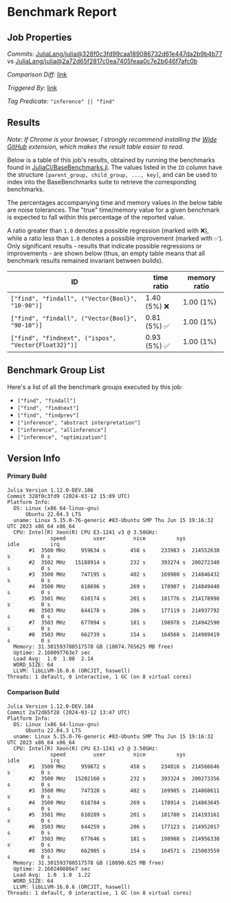 # Benchmark Report

## Job Properties

*Commits:* [JuliaLang/julia@328f0c3fd99caa189086732d61e447da2b9b4b77](https://github.com/JuliaLang/julia/commit/328f0c3fd99caa189086732d61e447da2b9b4b77) vs [JuliaLang/julia@2a72d65f2817c0ea7405feaa0c7e2b646f7afc0b](https://github.com/JuliaLang/julia/commit/2a72d65f2817c0ea7405feaa0c7e2b646f7afc0b)

*Comparison Diff:* [link](https://github.com/JuliaLang/julia/compare/2a72d65f2817c0ea7405feaa0c7e2b646f7afc0b..328f0c3fd99caa189086732d61e447da2b9b4b77)

*Triggered By:* [link](https://github.com/JuliaLang/julia/pull/53665#issuecomment-1991923883)

*Tag Predicate:* `"inference" || "find"`

## Results

*Note: If Chrome is your browser, I strongly recommend installing the [Wide GitHub](https://chrome.google.com/webstore/detail/wide-github/kaalofacklcidaampbokdplbklpeldpj?hl=en)
extension, which makes the result table easier to read.*

Below is a table of this job's results, obtained by running the benchmarks found in
[JuliaCI/BaseBenchmarks.jl](https://github.com/JuliaCI/BaseBenchmarks.jl). The values
listed in the `ID` column have the structure `[parent_group, child_group, ..., key]`,
and can be used to index into the BaseBenchmarks suite to retrieve the corresponding
benchmarks.

The percentages accompanying time and memory values in the below table are noise tolerances. The "true"
time/memory value for a given benchmark is expected to fall within this percentage of the reported value.

A ratio greater than `1.0` denotes a possible regression (marked with :x:), while a ratio less
than `1.0` denotes a possible improvement (marked with :white_check_mark:). Only significant results - results
that indicate possible regressions or improvements - are shown below (thus, an empty table means that all
benchmark results remained invariant between builds).

| ID | time ratio | memory ratio |
|----|------------|--------------|
| `["find", "findall", ("Vector{Bool}", "10-90")]` | 1.40 (5%) :x: | 1.00 (1%)  |
| `["find", "findall", ("Vector{Bool}", "90-10")]` | 0.81 (5%) :white_check_mark: | 1.00 (1%)  |
| `["find", "findnext", ("ispos", "Vector{Float32}")]` | 0.93 (5%) :white_check_mark: | 1.00 (1%)  |

## Benchmark Group List

Here's a list of all the benchmark groups executed by this job:

- `["find", "findall"]`
- `["find", "findnext"]`
- `["find", "findprev"]`
- `["inference", "abstract interpretation"]`
- `["inference", "allinference"]`
- `["inference", "optimization"]`

## Version Info

#### Primary Build

```
Julia Version 1.12.0-DEV.186
Commit 328f0c3fd9 (2024-03-12 15:09 UTC)
Platform Info:
  OS: Linux (x86_64-linux-gnu)
      Ubuntu 22.04.3 LTS
  uname: Linux 5.15.0-76-generic #83-Ubuntu SMP Thu Jun 15 19:16:32 UTC 2023 x86_64 x86_64
  CPU: Intel(R) Xeon(R) CPU E3-1241 v3 @ 3.50GHz: 
              speed         user         nice          sys         idle          irq
       #1  3500 MHz     959634 s        458 s     233983 s  214552638 s          0 s
       #2  3502 MHz   15188914 s        232 s     393274 s  200272340 s          0 s
       #3  3500 MHz     747195 s        402 s     169980 s  214846432 s          0 s
       #4  3500 MHz     618696 s        269 s     178907 s  214849440 s          0 s
       #5  3501 MHz     610174 s        201 s     181776 s  214178998 s          0 s
       #6  3503 MHz     644178 s        206 s     177119 s  214937792 s          0 s
       #7  3503 MHz     677094 s        181 s     198978 s  214942590 s          0 s
       #8  3503 MHz     662739 s        154 s     164568 s  214989419 s          0 s
  Memory: 31.301593780517578 GB (18074.765625 MB free)
  Uptime: 2.160097763e7 sec
  Load Avg:  1.0  1.08  2.14
  WORD_SIZE: 64
  LLVM: libLLVM-16.0.6 (ORCJIT, haswell)
Threads: 1 default, 0 interactive, 1 GC (on 8 virtual cores)

```

#### Comparison Build

```
Julia Version 1.12.0-DEV.184
Commit 2a72d65f28 (2024-03-12 13:47 UTC)
Platform Info:
  OS: Linux (x86_64-linux-gnu)
      Ubuntu 22.04.3 LTS
  uname: Linux 5.15.0-76-generic #83-Ubuntu SMP Thu Jun 15 19:16:32 UTC 2023 x86_64 x86_64
  CPU: Intel(R) Xeon(R) CPU E3-1241 v3 @ 3.50GHz: 
              speed         user         nice          sys         idle          irq
       #1  3500 MHz     959872 s        458 s     234016 s  214566646 s          0 s
       #2  3500 MHz   15202160 s        232 s     393324 s  200273356 s          0 s
       #3  3500 MHz     747320 s        402 s     169985 s  214860611 s          0 s
       #4  3500 MHz     618784 s        269 s     178914 s  214863645 s          0 s
       #5  3501 MHz     610289 s        201 s     181780 s  214193161 s          0 s
       #6  3503 MHz     644259 s        206 s     177123 s  214952017 s          0 s
       #7  3503 MHz     677646 s        181 s     198988 s  214956338 s          0 s
       #8  3503 MHz     662905 s        154 s     164571 s  215003559 s          0 s
  Memory: 31.301593780517578 GB (18090.625 MB free)
  Uptime: 2.160240886e7 sec
  Load Avg:  1.0  1.0  1.22
  WORD_SIZE: 64
  LLVM: libLLVM-16.0.6 (ORCJIT, haswell)
Threads: 1 default, 0 interactive, 1 GC (on 8 virtual cores)

```
